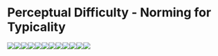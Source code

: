 Perceptual Difficulty - Norming for Typicality
================

![](analysis_files/figure-markdown_github/objects-1.png)![](analysis_files/figure-markdown_github/objects-2.png)![](analysis_files/figure-markdown_github/objects-3.png)![](analysis_files/figure-markdown_github/objects-4.png)![](analysis_files/figure-markdown_github/objects-5.png)![](analysis_files/figure-markdown_github/objects-6.png)![](analysis_files/figure-markdown_github/objects-7.png)![](analysis_files/figure-markdown_github/objects-8.png)![](analysis_files/figure-markdown_github/objects-9.png)![](analysis_files/figure-markdown_github/objects-10.png)![](analysis_files/figure-markdown_github/objects-11.png)![](analysis_files/figure-markdown_github/objects-12.png)
